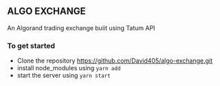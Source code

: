 ## ALGO EXCHANGE
An Algorand trading exchange buiit using Tatum API

### To get started
- Clone the repository https://github.com/David405/algo-exchange.git
- install node_modules using ``yarn add``
- start the server using ``yarn start``

